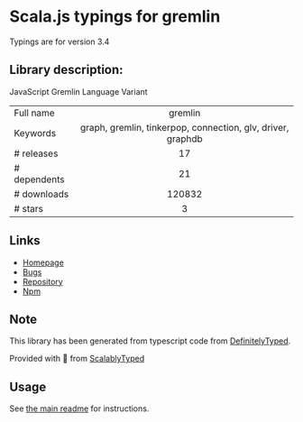 
# Scala.js typings for gremlin

Typings are for version 3.4

## Library description:
JavaScript Gremlin Language Variant

|                    |                 |
| ------------------ | :-------------: |
| Full name          | gremlin |
| Keywords           | graph, gremlin, tinkerpop, connection, glv, driver, graphdb |
| # releases         | 17 |
| # dependents       | 21 |
| # downloads        | 120832 |
| # stars            | 3 |

## Links
- [Homepage](https://tinkerpop.apache.org/)
- [Bugs](https://issues.apache.org/jira/browse/TINKERPOP)
- [Repository](https://github.com/apache/tinkerpop)
- [Npm](https://www.npmjs.com/package/gremlin)
    


## Note
This library has been generated from typescript code from [DefinitelyTyped](https://definitelytyped.org).

Provided with :purple_heart: from [ScalablyTyped](https://github.com/oyvindberg/ScalablyTyped)

## Usage
See [the main readme](../../readme.md) for instructions.


